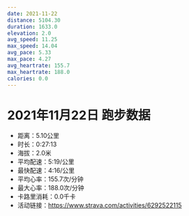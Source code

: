 ```yaml
---
date: 2021-11-22
distance: 5104.30
duration: 1633.0
elevation: 2.0
avg_speed: 11.25
max_speed: 14.04
avg_pace: 5.33
max_pace: 4.27
avg_heartrate: 155.7
max_heartrate: 188.0
calories: 0.0
---
```


# 2021年11月22日 跑步数据

- 距离：5.10公里
- 时长：0:27:13
- 海拔：2.0米
- 平均配速：5:19/公里
- 最快配速：4:16/公里
- 平均心率：155.7次/分钟
- 最大心率：188.0次/分钟
- 卡路里消耗：0.0千卡
- 活动链接：https://www.strava.com/activities/6292522115
